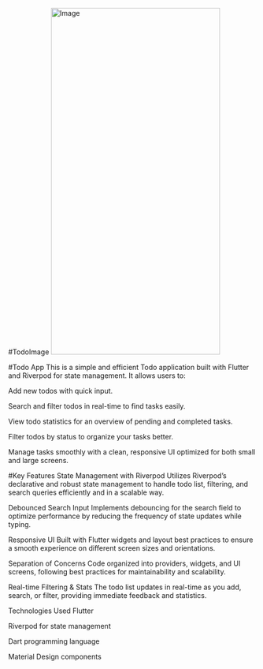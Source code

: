 #TodoImage
<img width="343" height="703" alt="Image" src="https://github.com/user-attachments/assets/022c6ba9-c2a6-46cc-a07f-59fcf25ea46f" />

#Todo App
This is a simple and efficient Todo application built with Flutter and Riverpod for state management. It allows users to:

Add new todos with quick input.

Search and filter todos in real-time to find tasks easily.

View todo statistics for an overview of pending and completed tasks.

Filter todos by status to organize your tasks better.

Manage tasks smoothly with a clean, responsive UI optimized for both small and large screens.

#Key Features
State Management with Riverpod
Utilizes Riverpod’s declarative and robust state management to handle todo list, filtering, and search queries efficiently and in a scalable way.

Debounced Search Input
Implements debouncing for the search field to optimize performance by reducing the frequency of state updates while typing.

Responsive UI
Built with Flutter widgets and layout best practices to ensure a smooth experience on different screen sizes and orientations.

Separation of Concerns
Code organized into providers, widgets, and UI screens, following best practices for maintainability and scalability.

Real-time Filtering & Stats
The todo list updates in real-time as you add, search, or filter, providing immediate feedback and statistics.

Technologies Used
Flutter

Riverpod for state management

Dart programming language

Material Design components
